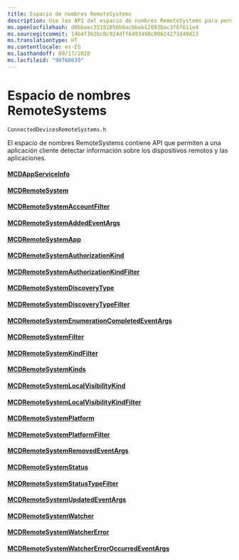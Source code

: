 ```yaml
---
title: Espacio de nombres RemoteSystems
description: Use las API del espacio de nombres RemoteSystems para permitir a una aplicación cliente detectar información sobre aplicaciones y dispositivos remotos.
ms.openlocfilehash: d0bbaec35181856b0acbbeb12893bac3f6f611e4
ms.sourcegitcommit: 14b4f362bc0c924dff6493490c80624273d49d23
ms.translationtype: HT
ms.contentlocale: es-ES
ms.lasthandoff: 09/17/2020
ms.locfileid: "90760639"
---
```

# <a name="remotesystems-namespace"></a>Espacio de nombres RemoteSystems
```
ConnectedDevicesRemoteSystems.h
```

El espacio de nombres RemoteSystems contiene API que permiten a una aplicación cliente detectar información sobre los dispositivos remotos y las aplicaciones.

#### <a name="mcdappserviceinfo"></a>[MCDAppServiceInfo](MCDAppServiceInfo.md)
#### <a name="mcdremotesystem"></a>[MCDRemoteSystem](MCDRemoteSystem.md)
#### <a name="mcdremotesystemaccountfilter"></a>[MCDRemoteSystemAccountFilter](MCDRemoteSystemAccountFilter.md)
#### <a name="mcdremotesystemaddedeventargs"></a>[MCDRemoteSystemAddedEventArgs](MCDRemoteSystemAddedEventArgs.md)
#### <a name="mcdremotesystemapp"></a>[MCDRemoteSystemApp](MCDRemoteSystemApp.md)
#### <a name="mcdremotesystemauthorizationkind"></a>[MCDRemoteSystemAuthorizationKind](MCDRemoteSystemAuthorizationKind.md)
#### <a name="mcdremotesystemauthorizationkindfilter"></a>[MCDRemoteSystemAuthorizationKindFilter](MCDRemoteSystemAuthorizationKindFilter.md)
#### <a name="mcdremotesystemdiscoverytype"></a>[MCDRemoteSystemDiscoveryType](MCDRemoteSystemDiscoveryType.md)
#### <a name="mcdremotesystemdiscoverytypefilter"></a>[MCDRemoteSystemDiscoveryTypeFilter](MCDRemoteSystemDiscoveryTypeFilter.md)
#### <a name="mcdremotesystemenumerationcompletedeventargs"></a>[MCDRemoteSystemEnumerationCompletedEventArgs](MCDRemoteSystemEnumerationCompletedEventArgs.md)
#### <a name="mcdremotesystemfilter"></a>[MCDRemoteSystemFilter](MCDRemoteSystemFilter.md)
#### <a name="mcdremotesystemkindfilter"></a>[MCDRemoteSystemKindFilter](MCDRemoteSystemKindFilter.md)
#### <a name="mcdremotesystemkinds"></a>[MCDRemoteSystemKinds](MCDRemoteSystemKinds.md)
#### <a name="mcdremotesystemlocalvisibilitykind"></a>[MCDRemoteSystemLocalVisibilityKind](MCDRemoteSystemLocalVisibilityKind.md)
#### <a name="mcdremotesystemlocalvisibilitykindfilter"></a>[MCDRemoteSystemLocalVisibilityKindFilter](MCDRemoteSystemLocalVisibilityKindFilter.md)
#### <a name="mcdremotesystemplatform"></a>[MCDRemoteSystemPlatform](MCDRemoteSystemPlatform.md)
#### <a name="mcdremotesystemplatformfilter"></a>[MCDRemoteSystemPlatformFilter](MCDRemoteSystemPlatformFilter.md)
#### <a name="mcdremotesystemremovedeventargs"></a>[MCDRemoteSystemRemovedEventArgs](MCDRemoteSystemRemovedEventArgs.md)
#### <a name="mcdremotesystemstatus"></a>[MCDRemoteSystemStatus](MCDRemoteSystemStatus.md)
#### <a name="mcdremotesystemstatustypefilter"></a>[MCDRemoteSystemStatusTypeFilter](MCDRemoteSystemStatusTypeFilter.md)
#### <a name="mcdremotesystemupdatedeventargs"></a>[MCDRemoteSystemUpdatedEventArgs](MCDRemoteSystemUpdatedEventArgs.md)
#### <a name="mcdremotesystemwatcher"></a>[MCDRemoteSystemWatcher](MCDRemoteSystemWatcher.md)
#### <a name="mcdremotesystemwatchererror"></a>[MCDRemoteSystemWatcherError](MCDRemoteSystemWatcherError.md)
#### <a name="mcdremotesystemwatchererroroccurredeventargs"></a>[MCDRemoteSystemWatcherErrorOccurredEventArgs](MCDRemoteSystemWatcherErrorOccurredEventArgs.md)